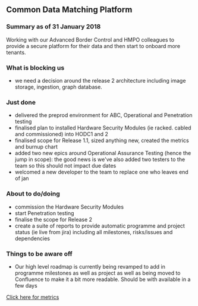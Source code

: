 ## Common Data Matching Platform

### Summary as of 31 January 2018
Working with our Advanced Border Control and HMPO colleagues to provide a secure platform for their data and then start to onboard more tenants.

### What is blocking us
- we need a decision around the release 2 architecture including image storage, ingestion, graph database.

### Just done
- delivered the preprod environment for ABC, Operational and Penetration testing
- finalised plan to installed Hardware Security Modules (ie racked. cabled and commissioned) into HODC1 and 2
- finalised scope for Release 1.1, sized anything new, created the metrics and burnup chart
- added two new epics around Operational Assurance Testing (hence the jump in scope): the good news is we've also added two testers to the team so this should not impact due dates
- welcomed a new developer to the team to replace one who leaves end of jan

### About to do/doing
- commission the Hardware Security Modules
- start Penetration testing
- finalise the scope for Release 2
- create a suite of reports to provide automatic programme and project status (ie live from jira) including all milestones, risks/issues and dependencies

### Things to be aware off
 - Our high level roadmap is currently being revamped to add in programme milestones as well as project as well as being moved to Confluence to make it a bit more readable. Should be with available in a few days

[Click here for metrics](metrics2.html)

